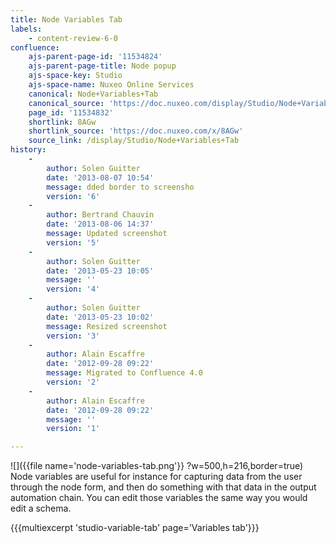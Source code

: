 ```yaml
---
title: Node Variables Tab
labels:
    - content-review-6-0
confluence:
    ajs-parent-page-id: '11534824'
    ajs-parent-page-title: Node popup
    ajs-space-key: Studio
    ajs-space-name: Nuxeo Online Services
    canonical: Node+Variables+Tab
    canonical_source: 'https://doc.nuxeo.com/display/Studio/Node+Variables+Tab'
    page_id: '11534832'
    shortlink: 8AGw
    shortlink_source: 'https://doc.nuxeo.com/x/8AGw'
    source_link: /display/Studio/Node+Variables+Tab
history:
    - 
        author: Solen Guitter
        date: '2013-08-07 10:54'
        message: dded border to screensho
        version: '6'
    - 
        author: Bertrand Chauvin
        date: '2013-08-06 14:37'
        message: Updated screenshot
        version: '5'
    - 
        author: Solen Guitter
        date: '2013-05-23 10:05'
        message: ''
        version: '4'
    - 
        author: Solen Guitter
        date: '2013-05-23 10:02'
        message: Resized screenshot
        version: '3'
    - 
        author: Alain Escaffre
        date: '2012-09-28 09:22'
        message: Migrated to Confluence 4.0
        version: '2'
    - 
        author: Alain Escaffre
        date: '2012-09-28 09:22'
        message: ''
        version: '1'

---
```

![]({{file name='node-variables-tab.png'}} ?w=500,h=216,border=true)
Node variables are useful for instance for capturing data from the user through the node form, and then do something with that data in the output automation chain. You can edit those variables the same way you would edit a schema.

{{{multiexcerpt 'studio-variable-tab' page='Variables tab'}}}
